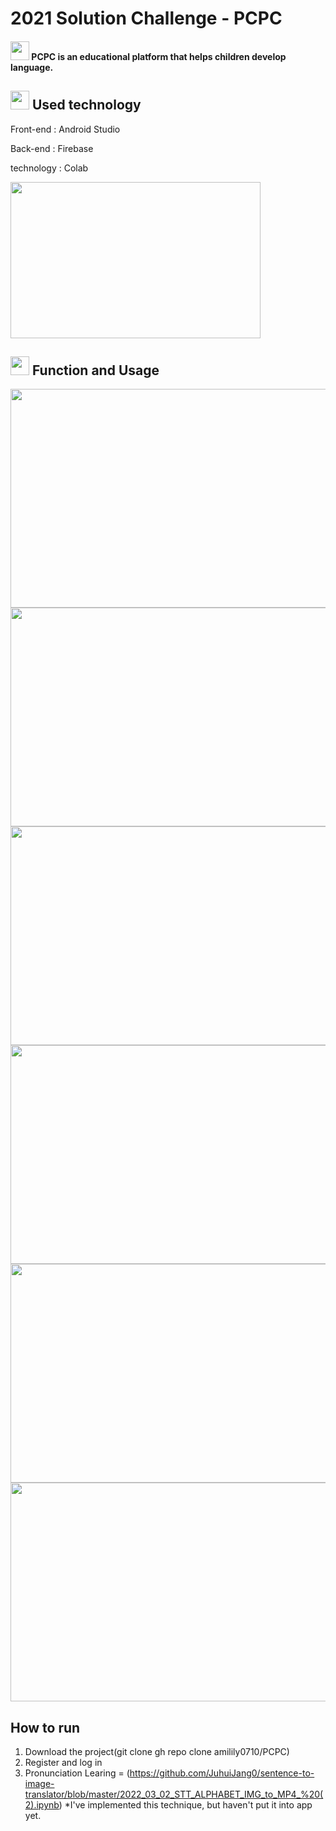 # 2021 Solution Challenge - PCPC
#### <img width="30" heigth="30" src="https://user-images.githubusercontent.com/75411735/160313664-de1a6a0a-0d48-43c6-95ac-0842a99ddb4e.png"> PCPC is an educational platform that helps children develop language.

## <img width="30" heigth="30" src="https://user-images.githubusercontent.com/75411735/160313664-de1a6a0a-0d48-43c6-95ac-0842a99ddb4e.png"> Used technology
 Front-end : Android Studio
 
 Back-end : Firebase
 
 technology : Colab
 
 <img width="400" height="250" src = "https://user-images.githubusercontent.com/75411735/160625258-383669cd-946d-4062-a963-a0f1d0cafefa.png"> 

##  <img width="30" heigth="30" src="https://user-images.githubusercontent.com/75411735/160313664-de1a6a0a-0d48-43c6-95ac-0842a99ddb4e.png"> Function and Usage
<img width="700" height="350" src = "https://user-images.githubusercontent.com/75411735/160525871-6ed452ab-c1b4-44a6-b019-46b817adf0ee.png">
<img width="700" height="350" src = "https://user-images.githubusercontent.com/75411735/160528454-35e07c8d-43ad-40ed-8600-d4dc570eebbe.png">
<img width="700" height="350" src = "https://user-images.githubusercontent.com/75411735/160528459-2d95d632-9846-4325-a45f-eb6aeb9e750f.png">
<img width="700" height="350" src = "https://user-images.githubusercontent.com/75411735/160528461-6ed72347-f0cd-438d-9443-fa9989dbe029.png">
<img width="700" height="350" src = "https://user-images.githubusercontent.com/75411735/160623058-d21b12ca-be6a-41bd-88e3-e6a4ee8295ef.png">
<img width="700" height="350" src = "https://user-images.githubusercontent.com/75411735/160623067-86bcad38-96a8-4d61-b05e-77ebf647782a.png">

## How to run
1. Download the project(git clone gh repo clone amilily0710/PCPC)
2. Register and log in
3. Pronunciation Learing = (https://github.com/JuhuiJang0/sentence-to-image-translator/blob/master/2022_03_02_STT_ALPHABET_IMG_to_MP4_%20(2).ipynb) *I've implemented this technique, but haven't put it into app yet.




